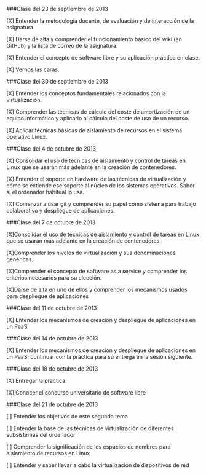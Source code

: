 ###Clase del 23 de septiembre de 2013

[X] Entender la metodología docente, de evaluación y de interacción de la asignatura.

[X] Darse de alta y comprender el funcionamiento básico del wiki (en GitHub) y la lista de correo de la asignatura.

[X] Entender el concepto de software libre y su aplicación práctica en clase.

[X] Vernos las caras.

###Clase del 30 de septiembre de 2013

[X] Entender los conceptos fundamentales relacionados con la virtualización.

[X] Comprender las técnicas de cálculo del coste de amortización de un equipo informático y aplicarlo al cálculo del coste de uso de un recurso.

[X] Aplicar técnicas básicas de aislamiento de recursos en el sistema operativo Linux.

###Clase del 4 de octubre de 2013

[X] Consolidar el uso de técnicas de aislamiento y control de tareas en Linux que se usarán más adelante en la creación de contenedores.

[X] Entender el soporte en hardware de las técnicas de virtualización y cómo se extiende ese soporte al núcleo de los sistemas operativos. Saber si el ordenador habitual lo usa.

[X] Comenzar a usar git y comprender su papel como sistema para trabajo colaborativo y despliegue de aplicaciones.

###Clase del 7 de octubre de 2013

[X]Consolidar el uso de técnicas de aislamiento y control de tareas en Linux que se usarán más adelante en la creación de contenedores.

[X]Comprender los niveles de virtualización y sus denominaciones genéricas.

[X]Comprender el concepto de software as a service y comprender los criterios necesarios para su elección.

[X]Darse de alta en uno de ellos y comprender los mecanismos usados para despliegue de aplicaciones

###Clase del 11 de octubre de 2013

[X] Entender los mecanismos de creación y despliegue de aplicaciones en un PaaS

###Clase del 14 de octubre de 2013

[X] Entender los mecanismos de creación y despliegue de aplicaciones en un PaaS; continuar con la práctica para su entrega en la sesión siguiente.

###Clase del 18 de octubre de 2013

[X] Entregar la práctica.

[X] Conocer el concurso universitario de software libre

###Clase del 21 de octubre de 2013

[ ] Entender los objetivos de este segundo tema

[ ] Entender la base de las técnicas de virtualización de diferentes subsistemas del ordenador

[ ] Comprender la significación de los espacios de nombres para aislamiento de recursos en Linux

[ ] Entender y saber llevar a cabo la virtualización de dispositivos de red
